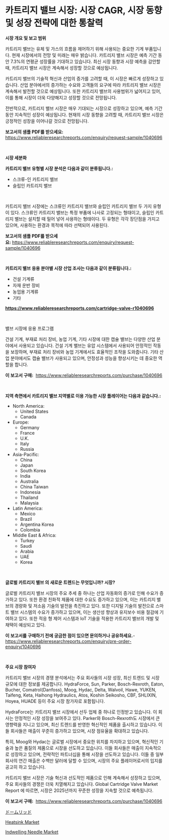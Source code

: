<p><h1>카트리지 밸브 시장: 시장 CAGR, 시장 동향 및 성장 전략에 대한 통찰력</h1></p><p><strong>시장 개요 및 보고 범위</strong></p>
<p><p>카트리지 밸브는 유체 및 가스의 흐름을 제어하기 위해 사용되는 중요한 기계 부품입니다. 현재 시장에서의 전망 및 미래는 매우 밝습니다. 카트리지 밸브 시장은 예측 기간 동안 7.3%의 연평균 성장률을 기대하고 있습니다. 최신 시장 동향과 시장 예측을 감안할 때, 카트리지 밸브 시장은 계속해서 성장할 것으로 예상됩니다.</p><p>카트리지 밸브의 기술적 혁신과 산업의 증가를 고려할 때, 이 시장은 빠르게 성장하고 있습니다. 산업 분야에서의 증가하는 수요와 고객들의 요구에 따라 카트리지 밸브 시장은 계속해서 발전할 것으로 예상됩니다. 또한 카트리지 밸브의 사용범위가 넓어지고 있어, 이를 통해 시장이 더욱 다양해지고 성장할 것으로 전망됩니다.</p><p>전반적으로, 카트리지 밸브 시장은 매우 기대되는 시장으로 성장하고 있으며, 예측 기간 동안 지속적인 성장이 예상됩니다. 현재의 시장 동향을 고려할 때, 카트리지 밸브 시장은 긍정적인 성장을 이어나갈 것으로 전망됩니다.</p></p>
<p><strong>보고서의 샘플 PDF를 받으세요:</strong> <a href="https://www.reliableresearchreports.com/enquiry/request-sample/1040696">https://www.reliableresearchreports.com/enquiry/request-sample/1040696</a></p>
<p>&nbsp;</p>
<p><strong>시장 세분화</strong></p>
<p><strong>카트리지 밸브 유형별 시장 분석은 다음과 같이 분류됩니다.:</strong></p>
<p><ul><li>스크류-인 카트리지 밸브</li><li>슬립인 카트리지 밸브</li></ul></p>
<p>&nbsp;</p>
<p><p>카트리지 밸브 시장에는 스크류인 카트리지 밸브와 슬립인 카트리지 밸브 두 가지 유형이 있다. 스크류인 카트리지 밸브는 특정 부품에 나사로 고정되는 형태이고, 슬립인 카트리지 밸브는 설치할 때 밀어 넣어 사용하는 형태이다. 두 유형은 각각 장단점을 가지고 있으며, 사용하는 환경과 목적에 따라 선택되어 사용된다.</p></p>
<p><strong>보고서의 샘플 PDF를 받으세요:</strong>&nbsp;<a href="https://www.reliableresearchreports.com/enquiry/request-sample/1040696">https://www.reliableresearchreports.com/enquiry/request-sample/1040696</a></p>
<p>&nbsp;</p>
<p><strong> 카트리지 밸브 응용 분야별 시장 산업 조사는 다음과 같이 분류됩니다.:</strong></p>
<p><ul><li>건설 기계류</li><li>자재 운반 장비</li><li>농업용 기계류</li><li>기타</li></ul></p>
<p><strong><a href="https://www.reliableresearchreports.com/cartridge-valve-r1040696">https://www.reliableresearchreports.com/cartridge-valve-r1040696</a></strong></p>
<p>&nbsp;</p>
<p><p>밸브 시장에 응용 프로그램</p><p>건설 기계, 부재료 처리 장비, 농업 기계, 기타 시장에 대한 캡슐 밸브는 다양한 산업 분야에서 사용되고 있습니다. 건설 기계 밸브는 유압 시스템에서 사용되어 안정적인 작동을 보장하며, 부재료 처리 장비와 농업 기계에서도 효율적인 조작을 도와줍니다. 기타 산업 분야에서도 캡슐 밸브가 사용되고 있으며, 안정성과 성능을 향상시키는 데 중요한 역할을 합니다.</p></p>
<p><strong>이 보고서 구매:</strong>&nbsp; <a href="https://www.reliableresearchreports.com/purchase/1040696">https://www.reliableresearchreports.com/purchase/1040696</a></p>
<p>&nbsp;</p>
<p><strong>지역 측면에서 카트리지 밸브 지역별로 이용 가능한 시장 플레이어는 다음과 같습니다.:</strong></p>
<p><ul>
    <li>
        North America:
        <ul>
            <li>United States</li>
            <li>Canada</li>
        </ul>
    </li>
    <li>
        Europe:
        <ul>
            <li>Germany</li>
            <li>France</li>
            <li>U.K.</li>
            <li>Italy</li>
            <li>Russia</li>
        </ul>
    </li>
    <li>
        Asia-Pacific:
        <ul>
            <li>China</li>
            <li>Japan</li>
            <li>South Korea</li>
            <li>India</li>
            <li>Australia</li>
            <li>China Taiwan</li>
            <li>Indonesia</li>
            <li>Thailand</li>
            <li>Malaysia</li>
        </ul>
    </li>
    <li>
        Latin America:
        <ul>
            <li>Mexico</li>
            <li>Brazil</li>
            <li>Argentina Korea</li>
            <li>Colombia</li>
        </ul>
    </li>
    <li>
        Middle East & Africa:
        <ul>
            <li>Turkey</li>
            <li>Saudi</li>
            <li>Arabia</li>
            <li>UAE</li>
            <li>Korea</li>
        </ul>
    </li>
    </ul></p>
<p>&nbsp;</p>
<p><strong>글로벌 카트리지 밸브 의 새로운 트렌드는 무엇입니까? 시장?</strong></p>
<p><p>글로벌 카트리지 밸브 시장의 주요 추세 중 하나는 산업 자동화의 증가로 인해 수요가 증가하고 있다. 또한 환경 친화적 제품에 대한 수요도 증가하고 있으며, 이는 카트리지 밸브의 경량화 및 저소음 기술의 발전을 촉진하고 있다. 또한 디지털 기술의 발전으로 스마트 밸브 시스템의 수요가 증가하고 있으며, 이는 생산성 향상과 유지보수 비용 절감에 기여하고 있다. 또한 적응 형 제어 시스템과 IoT 기술을 적용한 카트리지 밸브의 개발 및 채택이 예상되고 있다.</p></p>
<p><strong>이 보고서를 구매하기 전에 궁금한 점이 있으면 문의하거나 공유하세요.</strong>- <a href="https://www.reliableresearchreports.com/enquiry/pre-order-enquiry/1040696">https://www.reliableresearchreports.com/enquiry/pre-order-enquiry/1040696</a></p>
<p>&nbsp;</p>
<p><strong>주요 시장 참여자</strong></p>
<p><p>카트리지 밸브 시장의 경쟁 분석에서는 주요 회사들의 시장 성장, 최신 트렌드 및 시장 규모에 대한 정보를 제공합니다. HydraForce, Sun, Parker, Bosch-Rexroth, Eaton, Bucher, Comatrol(Danfoss), Moog, Hydac, Delta, Walvoil, Hawe, YUKEN, Taifeng, Keta, Haihong Hydraulics, Atos, Koshin Seikosho, CBF, SHLIXIN, Hoyea, HUADE 등이 주요 시장 참가자로 포함됩니다.</p><p>HydraForce는 카트리지 밸브 시장에서 선두 업체 중 하나로 인정받고 있습니다. 이 회사는 안정적인 시장 성장을 보여주고 있다. Parker와 Bosch-Rexroth도 시장에서 큰 영향력을 지니고 있으며, 최신 트렌드를 반영한 혁신적인 제품을 출시하고 있습니다. 이들 회사들은 매출이 꾸준히 증가하고 있으며, 시장 점유율을 확대하고 있습니다.</p><p>특히, Moog와 Hydac는 글로벌 시장에서 중요한 위치를 차지하고 있으며, 혁신적인 기술과 높은 품질의 제품으로 시장을 선도하고 있습니다. 이들 회사들은 매출이 지속적으로 성장하고 있으며, 전략적인 파트너십을 통해 시장을 선도하고 있습니다. 이들 중 일부 회사의 연간 매출은 수백만 달러에 달할 수 있으며, 시장의 주요 플레이어로서의 입지를 공고히 하고 있습니다.</p><p>카트리지 밸브 시장은 기술 혁신과 선도적인 제품으로 인해 계속해서 성장하고 있으며, 주요 회사들의 경쟁은 더욱 치열해지고 있습니다. Global Cartridge Valve Market Report 에 따르면, 시장은 2025년까지 꾸준한 성장을 지속할 것으로 예측됩니다.</p></p>
<p><strong>이 보고서 구매:</strong>&nbsp;&nbsp;<a href="https://www.reliableresearchreports.com/purchase/1040696">https://www.reliableresearchreports.com/purchase/1040696</a></p>
<p><p><a href="https://github.com/RodHoppe07/Market-Research-Report-List-1/blob/main/699676931708.md">ドームリッド</a></p><p><a href="https://github.com/mbisetmhermsr/Market-Research-Report-List-2/blob/main/heatsink-market.md">Heatsink Market</a></p><p><a href="https://crocus-run-b5a.notion.site/Indwelling-Needle-Market-Analysis-Its-CAGR-Market-Segmentation-and-Global-Industry-Overview-163b013d71a4493fb7264d22aca43a9e">Indwelling Needle Market</a></p></p>
